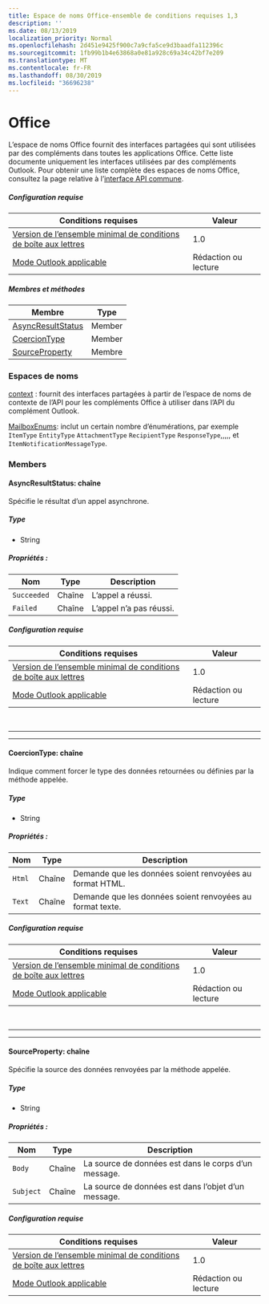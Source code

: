 ```yaml
---
title: Espace de noms Office-ensemble de conditions requises 1,3
description: ''
ms.date: 08/13/2019
localization_priority: Normal
ms.openlocfilehash: 2d451e9425f900c7a9cfa5ce9d3baadfa112396c
ms.sourcegitcommit: 1fb99b1b4e63868a0e81a928c69a34c42bf7e209
ms.translationtype: MT
ms.contentlocale: fr-FR
ms.lasthandoff: 08/30/2019
ms.locfileid: "36696238"
---
```

# <a name="office"></a>Office

L’espace de noms Office fournit des interfaces partagées qui sont utilisées par des compléments dans toutes les applications Office. Cette liste documente uniquement les interfaces utilisées par des compléments Outlook. Pour obtenir une liste complète des espaces de noms Office, consultez la page relative à l’[interface API commune](/javascript/api/office).

##### <a name="requirements"></a>Configuration requise

|Conditions requises| Valeur|
|---|---|
|[Version de l’ensemble minimal de conditions de boîte aux lettres](/office/dev/add-ins/reference/requirement-sets/outlook-api-requirement-sets)| 1.0|
|[Mode Outlook applicable](/outlook/add-ins/#extension-points)| Rédaction ou lecture|

##### <a name="members-and-methods"></a>Membres et méthodes

| Membre | Type |
|--------|------|
| [AsyncResultStatus](#asyncresultstatus-string) | Member |
| [CoercionType](#coerciontype-string) | Member |
| [SourceProperty](#sourceproperty-string) | Membre |

### <a name="namespaces"></a>Espaces de noms

[context](office.context.md) : fournit des interfaces partagées à partir de l’espace de noms de contexte de l’API pour les compléments Office à utiliser dans l’API du complément Outlook.

[MailboxEnums](/javascript/api/outlook/office.mailboxenums.attachmenttype?view=outlook-js-1.3): inclut un certain nombre d’énumérations, par exemple `ItemType` `EntityType` `AttachmentType` `RecipientType` `ResponseType`,,,,, et `ItemNotificationMessageType`.

### <a name="members"></a>Members

#### <a name="asyncresultstatus-string"></a>AsyncResultStatus: chaîne

Spécifie le résultat d’un appel asynchrone.

##### <a name="type"></a>Type

*   String

##### <a name="properties"></a>Propriétés :

|Nom| Type| Description|
|---|---|---|
|`Succeeded`| Chaîne|L’appel a réussi.|
|`Failed`| Chaîne|L’appel n’a pas réussi.|

##### <a name="requirements"></a>Configuration requise

|Conditions requises| Valeur|
|---|---|
|[Version de l’ensemble minimal de conditions de boîte aux lettres](/office/dev/add-ins/reference/requirement-sets/outlook-api-requirement-sets)| 1.0|
|[Mode Outlook applicable](/outlook/add-ins/#extension-points)| Rédaction ou lecture|

<br>

---
---

#### <a name="coerciontype-string"></a>CoercionType: chaîne

Indique comment forcer le type des données retournées ou définies par la méthode appelée.

##### <a name="type"></a>Type

*   String

##### <a name="properties"></a>Propriétés :

|Nom| Type| Description|
|---|---|---|
|`Html`| Chaîne|Demande que les données soient renvoyées au format HTML.|
|`Text`| Chaîne|Demande que les données soient renvoyées au format texte.|

##### <a name="requirements"></a>Configuration requise

|Conditions requises| Valeur|
|---|---|
|[Version de l’ensemble minimal de conditions de boîte aux lettres](/office/dev/add-ins/reference/requirement-sets/outlook-api-requirement-sets)| 1.0|
|[Mode Outlook applicable](/outlook/add-ins/#extension-points)| Rédaction ou lecture|

<br>

---
---

#### <a name="sourceproperty-string"></a>SourceProperty: chaîne

Spécifie la source des données renvoyées par la méthode appelée.

##### <a name="type"></a>Type

*   String

##### <a name="properties"></a>Propriétés :

|Nom| Type| Description|
|---|---|---|
|`Body`| Chaîne|La source de données est dans le corps d’un message.|
|`Subject`| Chaîne|La source de données est dans l’objet d’un message.|

##### <a name="requirements"></a>Configuration requise

|Conditions requises| Valeur|
|---|---|
|[Version de l’ensemble minimal de conditions de boîte aux lettres](/office/dev/add-ins/reference/requirement-sets/outlook-api-requirement-sets)| 1.0|
|[Mode Outlook applicable](/outlook/add-ins/#extension-points)| Rédaction ou lecture|
